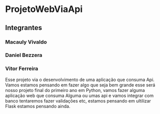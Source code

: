# ProjetoWebViaApi
## Integrantes
### Macauly Vivaldo
### Daniel Bezzera
### Vitor Ferreira

Esse projeto via o desenvolvimento de uma aplicação que consuma Api. Vamos estamos pensando em fazer algo que seja bem grande esse será nosso projeto final do primeiro ano em Python, vamos fazer alguma aplicação web que consuma Alguma ou umas api e vamos integrar com banco tentaremos fazer validações etc, estamos pensando em ultilizar Flask estamos pensando ainda.

